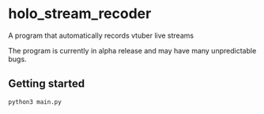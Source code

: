 # holo_stream_recoder
A program that automatically records vtuber live streams

The program is currently in alpha release and may have many unpredictable bugs.

## Getting started
```python3 main.py```
